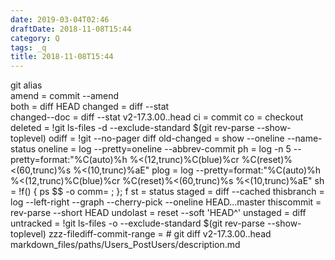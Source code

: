 ```yaml
---
date: 2019-03-04T02:46
draftDate: 2018-11-08T15:44
category: Q
tags: _q
title: 2018-11-08T15:44
---
```


git alias  
amend = commit --amend  
both = diff HEAD
changed = diff --stat  
changed--doc = diff --stat v2-17.3.00..head
ci = commit
co = checkout
deleted = !git ls-files -d --exclude-standard $(git rev-parse --show-toplevel)
odiff = !git --no-pager diff
old-changed = show --oneline --name-status
oneline = log --pretty=oneline --abbrev-commit
ph = log -n 5 --pretty=format:"%C(auto)%h %<(12,trunc)%C(blue)%cr %C(reset)%<(60,trunc)%s %<(10,trunc)%aE"
plog = log --pretty=format:"%C(auto)%h %<(12,trunc)%C(blue)%cr %C(reset)%<(60,trunc)%s %<(10,trunc)%aE"
sh = !f() {  ps $$ -o comm= ; }; f
st = status
staged = diff --cached
thisbranch = log --left-right --graph --cherry-pick --oneline HEAD...master
thiscommit = rev-parse --short  HEAD
undolast = reset --soft 'HEAD^'
unstaged = diff
untracked = !git ls-files -o --exclude-standard $(git rev-parse --show-toplevel)
zzz-filediff-commit-range = # git diff v2-17.3.00..head markdown_files/paths/Users_PostUsers/description.md

